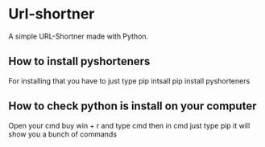 # Url-shortner
A simple URL-Shortner made with Python.

## How to install pyshorteners
For installing that you have to just type pip intsall pip install pyshorteners

## How to check python is install on your computer
Open your cmd buy win + r and type cmd then in cmd just type pip it will show you a bunch of commands
